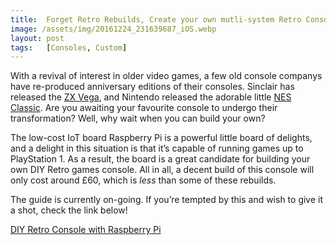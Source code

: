 ```yaml
---
title:  Forget Retro Rebuilds, Create your own mutli-system Retro Console for £60
image: /assets/img/20161224_231639687_iOS.webp
layout: post
tags:   [Consoles, Custom]
---
```


With a revival of interest in older video games, a few old console companys have re-produced anniversary editions of their consoles. Sinclair has released the [ZX Vega](https://www.indiegogo.com/projects/the-sinclair-zx-spectrum-vega-plus-console-games#/), and Nintendo released the adorable little [NES Classic](https://www.nintendo.co.uk/Misc-/Nintendo-Classic-Mini-Nintendo-Entertainment-System/Nintendo-Classic-Mini-Nintendo-Entertainment-System-1124287.html). Are you awaiting your favourite console to undergo their transformation? Well, why wait when you can build your own?

The low-cost IoT board Raspberry Pi is a powerful little board of delights, and a delight in this situation is that it’s capable of running games up to PlayStation 1. As a result, the board is a great candidate for building your own DIY Retro games console. All in all, a decent build of this console will only cost around £60, which is _less_ than some of these rebuilds.

The guide is currently on-going. If you’re tempted by this and wish to give it a shot, check the link below!

<div class="text-center">
	<p class="rt-button"><a href="{% link raspberry-pi.md %}">DIY Retro Console with Raspberry Pi</a></p>
</div>
